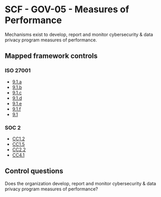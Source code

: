 # SCF - GOV-05 - Measures of Performance
Mechanisms exist to develop, report and monitor cybersecurity & data privacy program measures of performance.
## Mapped framework controls
### ISO 27001
- [9.1.a](../iso27001/9.md#91a)
- [9.1.b](../iso27001/9.md#91b)
- [9.1.c](../iso27001/9.md#91c)
- [9.1.d](../iso27001/9.md#91d)
- [9.1.e](../iso27001/9.md#91e)
- [9.1.f](../iso27001/9.md#91f)
- [9.1](../iso27001/9.md#91)
  
### SOC 2
- [CC1.2](../soc2/cc12.md)
- [CC1.5](../soc2/cc15.md)
- [CC2.2](../soc2/cc22.md)
- [CC4.1](../soc2/cc41.md)
  
## Control questions
Does the organization develop, report and monitor cybersecurity & data privacy program measures of performance?
  